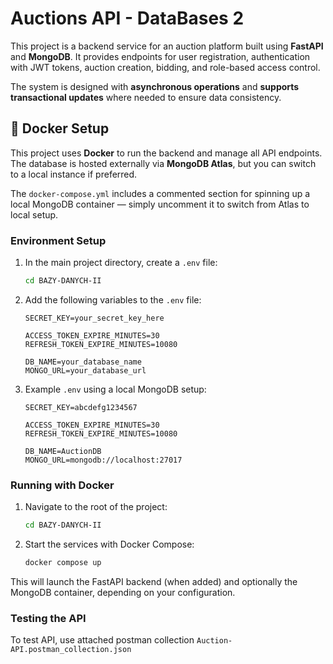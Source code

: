 # Auctions API - DataBases 2

This project is a backend service for an auction platform built using **FastAPI** and **MongoDB**. It provides endpoints for user registration, authentication with JWT tokens, auction creation, bidding, and role-based access control.

The system is designed with **asynchronous operations** and **supports transactional updates** where needed to ensure data consistency.

## 🐳 Docker Setup

This project uses **Docker** to run the backend and manage all API endpoints. The database is hosted externally via **MongoDB Atlas**, but you can switch to a local instance if preferred.

The `docker-compose.yml` includes a commented section for spinning up a local MongoDB container — simply uncomment it to switch from Atlas to local setup.

### Environment Setup

1. In the main project directory, create a `.env` file:

   ```sh
   cd BAZY-DANYCH-II
   ```

2. Add the following variables to the `.env` file:

   ```env
   SECRET_KEY=your_secret_key_here

   ACCESS_TOKEN_EXPIRE_MINUTES=30
   REFRESH_TOKEN_EXPIRE_MINUTES=10080

   DB_NAME=your_database_name
   MONGO_URL=your_database_url
   ```

3. Example `.env` using a local MongoDB setup:

   ```env
   SECRET_KEY=abcdefg1234567

   ACCESS_TOKEN_EXPIRE_MINUTES=30
   REFRESH_TOKEN_EXPIRE_MINUTES=10080

   DB_NAME=AuctionDB
   MONGO_URL=mongodb://localhost:27017
   ```

### Running with Docker

1. Navigate to the root of the project:

   ```sh
   cd BAZY-DANYCH-II
   ```

2. Start the services with Docker Compose:

   ```sh
   docker compose up
   ```

This will launch the FastAPI backend (when added) and optionally the MongoDB container, depending on your configuration.

### Testing the API

To test API, use attached postman collection
`Auction-API.postman_collection.json`